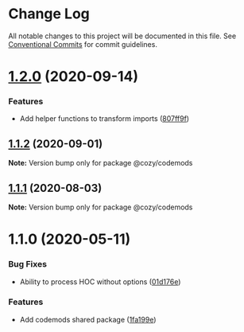 # Change Log

All notable changes to this project will be documented in this file.
See [Conventional Commits](https://conventionalcommits.org) for commit guidelines.

# [1.2.0](https://github.com/cozy/cozy-libs/compare/@cozy/codemods@1.1.2...@cozy/codemods@1.2.0) (2020-09-14)


### Features

* Add helper functions to transform imports ([807ff9f](https://github.com/cozy/cozy-libs/commit/807ff9f))





## [1.1.2](https://github.com/cozy/cozy-libs/compare/@cozy/codemods@1.1.1...@cozy/codemods@1.1.2) (2020-09-01)

**Note:** Version bump only for package @cozy/codemods





## [1.1.1](https://github.com/cozy/cozy-libs/compare/@cozy/codemods@1.1.0...@cozy/codemods@1.1.1) (2020-08-03)

**Note:** Version bump only for package @cozy/codemods





# 1.1.0 (2020-05-11)


### Bug Fixes

* Ability to process HOC without options ([01d176e](https://github.com/cozy/cozy-libs/commit/01d176e))


### Features

* Add codemods shared package ([1fa199e](https://github.com/cozy/cozy-libs/commit/1fa199e))
